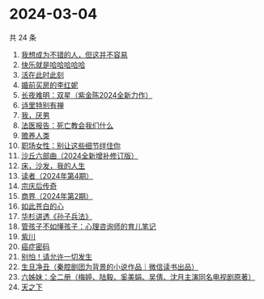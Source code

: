 # 2024-03-04

共 24 条

<!-- BEGIN WEREAD -->
<!-- 最后更新时间 2024-03-04 17:30:19 +0800 -->
1. [我想成为不错的人，但这并不容易](https://weread.qq.com/web/bookDetail/45f32de0813ab898cg01475d)
1. [快乐就是哈哈哈哈哈](https://weread.qq.com/web/bookDetail/0c632db0813ab708ag0170b2)
1. [活在此时此刻](https://weread.qq.com/web/bookDetail/e283207071728722e28cb43)
1. [婚前买房的李红妮](https://weread.qq.com/web/bookDetail/a56323f0813ab8752g01251c)
1. [长夜难明：双星（紫金陈2024全新力作）](https://weread.qq.com/web/bookDetail/b5632fe0813ab88a5g014348)
1. [诗里特别有禅](https://weread.qq.com/web/bookDetail/ef432df0534c9bef4915ebb)
1. [我，厌男](https://weread.qq.com/web/bookDetail/7f6326d0813ab88afg0193bb)
1. [法医报告：死亡教会我们什么](https://weread.qq.com/web/bookDetail/dd9322c071ca61afdd9b4d0)
1. [赡养人类](https://weread.qq.com/web/bookDetail/a783203071eb6320a789765)
1. [职场女性：别让这些细节绊住你](https://weread.qq.com/web/bookDetail/9d832b2072a730499d822df)
1. [沙丘六部曲（2024全新增补修订版）](https://weread.qq.com/web/bookDetail/a7b321607199d7fba7bb736)
1. [床，沙发，我的人生](https://weread.qq.com/web/bookDetail/41632490813ab824eg015667)
1. [读者（2024年第4期）](https://weread.qq.com/web/bookDetail/a5032df0813ab8896g017451)
1. [宗庆后传奇](https://weread.qq.com/web/bookDetail/60f326c071bf486560f0928)
1. [商界（2024年第2期）](https://weread.qq.com/web/bookDetail/82832a70813ab8974g0137cc)
1. [如此苍白的心](https://weread.qq.com/web/bookDetail/8a9323f0813ab79bcg0116ff)
1. [华杉讲透《孙子兵法》](https://weread.qq.com/web/bookDetail/df53233058b19fdf50fa893)
1. [管孩子不如懂孩子：心理咨询师的育儿笔记](https://weread.qq.com/web/bookDetail/b5b32f10718cfa8db5ba023)
1. [紫川](https://weread.qq.com/web/bookDetail/826325d05810ef82650f829)
1. [癌症密码](https://weread.qq.com/web/bookDetail/2f9321a0813ab8226g017fe6)
1. [别怕！请允许一切发生](https://weread.qq.com/web/bookDetail/0ad320b0813ab8648g010adc)
1. [生旦净丑（秦腔剧团为背景的小说作品｜微信读书出品）](https://weread.qq.com/web/bookDetail/f29326c0813ab88a0g016be6)
1. [六姊妹：全二册（梅婷、陆毅、奚美娟、吴倩、沈月主演同名电视剧原著）](https://weread.qq.com/web/bookDetail/51432e4071a73c495147467)
1. [天之下](https://weread.qq.com/web/bookDetail/4de326a0721770aa4de95f4)
<!-- END WEREAD -->